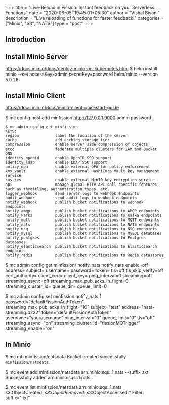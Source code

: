 +++
title = "Live-Reload in Fission: Instant feedback on your Serverless Functions"
date = "2020-06-05T19:45:01+05:30"
author = "Vishal Biyani"
description = "Live reloading of functions for faster feedback!"
categories = ["Minio", "S3", "NATS"]
type = "post"
+++

## Introduction

## Install Minio Server


https://docs.min.io/docs/deploy-minio-on-kubernetes.html
$ helm install minio --set accessKey=admin,secretKey=password helm/minio --version 5.0.26

## Install Minio Client

https://docs.min.io/docs/minio-client-quickstart-guide

$ mc config host add minfission http://127.0.0.1:9000 admin password


```
$ mc admin config get minfission
KEYS:
region                label the location of the server
cache                 add caching storage tier
compression           enable server side compression of objects
etcd                  federate multiple clusters for IAM and Bucket DNS
identity_openid       enable OpenID SSO support
identity_ldap         enable LDAP SSO support
policy_opa            enable external OPA for policy enforcement
kms_vault             enable external HashiCorp Vault key management service
kms_kes               enable external MinIO key encryption service
api                   manage global HTTP API call specific features, such as throttling, authentication types, etc.
logger_webhook        send server logs to webhook endpoints
audit_webhook         send audit logs to webhook endpoints
notify_webhook        publish bucket notifications to webhook endpoints
notify_amqp           publish bucket notifications to AMQP endpoints
notify_kafka          publish bucket notifications to Kafka endpoints
notify_mqtt           publish bucket notifications to MQTT endpoints
notify_nats           publish bucket notifications to NATS endpoints
notify_nsq            publish bucket notifications to NSQ endpoints
notify_mysql          publish bucket notifications to MySQL databases
notify_postgres       publish bucket notifications to Postgres databases
notify_elasticsearch  publish bucket notifications to Elasticsearch endpoints
notify_redis          publish bucket notifications to Redis datastores
```

$ mc admin config get  minfission/ notify_nats
notify_nats enable=off address= subject= username= password= token= tls=off tls_skip_verify=off cert_authority= client_cert= client_key= ping_interval=0 streaming=off streaming_async=off streaming_max_pub_acks_in_flight=0 streaming_cluster_id= queue_dir= queue_limit=0

$ mc admin config set minfission notify_nats:1 password="defaultFissionAuthToken" streaming_max_pub_acks_in_flight="10" subject="test" address="nats-streaming:4222"  token="defaultFissionAuthToken" username="yourusername" ping_interval="0" queue_limit="0" tls="off" streaming_async="on" streaming_cluster_id="fissionMQTrigger" streaming_enable="on"

## In Minio

$  mc mb minfission/natsdata
Bucket created successfully `minfission/natsdata`.

$  mc event add minfission/natsdata arn:minio:sqs::1:nats --suffix .txt
Successfully added arn:minio:sqs::1:nats

$ mc event list minfission/natsdata
arn:minio:sqs::1:nats   s3:ObjectCreated:*,s3:ObjectRemoved:*,s3:ObjectAccessed:*   Filter: suffix=".txt"
